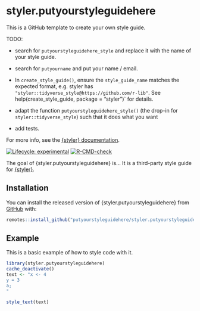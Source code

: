 
<!-- README.md is generated from README.Rmd. Please edit that file -->

# styler.putyourstyleguidehere

This is a GitHub template to create your own style guide.

TODO:

-   search for `putyourstyleguidehere_style` and replace it with the
    name of your style guide.

-   search for `putyourname` and put your name / email.

-   In `create_style_guide()`, ensure the `style_guide_name` matches the
    expected format, e.g. styler has
    `"styler::tidyverse_style@https://github.com/r-lib"`. See
    help(create\_style\_guide, package = “styler”)\` for details.

-   adapt the function `putyourstyleguidehere_style()` (the drop-in for
    `styler::tidyverse_style`) such that it does what you want

-   add tests.

For more info, see the [{styler}
documentation](https://styler.r-lib.org/dev/articles/distribute_custom_style_guides.html).

<!-- badges: start -->

[![Lifecycle:
experimental](https://img.shields.io/badge/lifecycle-experimental-orange.svg)](https://lifecycle.r-lib.org/articles/stages.html#experimental)
[![R-CMD-check](https://github.com/putyourstyleguidehere/styler.putyourstyleguidehere/workflows/R-CMD-check/badge.svg)](https://github.com/putyourstyleguidehere/styler.putyourstyleguidehere/actions)
<!-- badges: end -->

The goal of {styler.putyourstyleguidehere} is… It is a third-party style
guide for [{styler}](https://styler.r-lib.org).

## Installation

You can install the released version of {styler.putyourstyleguidehere}
from [GitHub](https://github.com) with:

``` r
remotes::install_github("putyourstyleguidehere/styler.putyourstyleguidehere")
```

## Example

This is a basic example of how to style code with it.

``` r
library(styler.putyourstyleguidehere)
cache_deactivate()
text <- "x <- 4
y = 3
a;
"

style_text(text)
```
